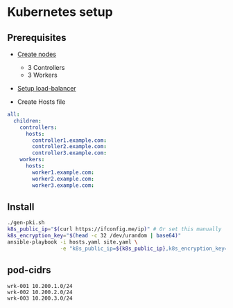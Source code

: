 # Kubernetes setup

## Prerequisites

- [Create nodes](https://github.com/joscherrer/kvm-scripts)
    - 3 Controllers
    - 3 Workers

- [Setup load-balancer]()

- Create Hosts file
```yaml
all:
  children:
    controllers:
      hosts:
        controller1.example.com:
        controller2.example.com:
        controller3.example.com:
    workers:
      hosts:
        worker1.example.com:
        worker2.example.com:
        worker3.example.com:
```

## Install

```bash
./gen-pki.sh
k8s_public_ip="$(curl https://ifconfig.me/ip)" # Or set this manually
k8s_encryption_key="$(head -c 32 /dev/urandom | base64)"
ansible-playbook -i hosts.yaml site.yaml \
                 -e "k8s_public_ip=${k8s_public_ip},k8s_encryption_key=${k8s_encryption_key}"
```

## pod-cidrs

```text
wrk-001 10.200.1.0/24
wrk-002 10.200.2.0/24
wrk-003 10.200.3.0/24
```


